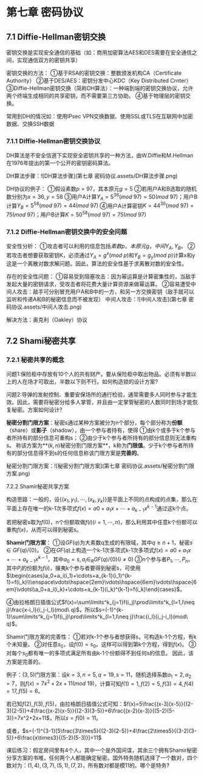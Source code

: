 # 第七章 密码协议

## 7.1 Diffie-Hellman密钥交换

密钥交换是实现安全通信的基础（如：商用加密算法AES和DES需要在安全通信之间，实现通信双方的密钥共享）

密钥交换的方法：
①基于RSA的密钥交换：整数颁发机构CA（Certificate Authority）
②基于DES/AES：密钥分发中心KDC（Key Distributed Crnter）
③Diffie-Hellman密钥交换（简称DH算法）：一种端到端的密钥交换协议，允许两个终端生成相同的共享密钥，而不需要第三方协助。
④基于物理层的密钥交换。

常用到DH的情况如：使用IPsec VPN交换数据、使用SSL或TLS在互联网中加密数据、交换SSH数据

### 7.1.1 Diffie-Hellman密钥交换协议

DH算法是不安全信道下实现安全密钥共享的一种方法，由W.Diffie和M.Hellman在1976年提出的第一个公开的密钥密码算法。

DH算法步骤：![DH算法步骤](第七章 密码协议.assets/DH算法步骤.png)

DH协议的例子：
①假设素数$p=97$，其本原元$g=5$
②若用户A和B选取的随机数分别为$x=36,y=58$
③用户A计算$Y_A=5^{36}(mod\ 97)=50(mod\ 97)$；用户B计算$Y_B=5^{58}(mod\ 97)=44(mod\ 97)$
④用户A计算密钥$K=44^{36}(mod\ 97)=75(mod\ 97)$；用户B计算$K=50^{58}(mod\ 97)=75(mod\ 97)$

### 7.1.2 Diffie-Hellman密钥交换中的安全问题

安全性分析：
①攻击者可以利用的信息包括$素数p，本原元g，中间Y_A,Y_B$。
②若攻击者想要获取密钥K，必须通过$Y_A=g^x(mod\ p)$和$Y_B=g_y(mod\ p)$计算x和y这是一个离散对数求解问题。因此，算法的安全性基于求离散对数的安全性。

存在的安全性问题：
①容易受到阻塞攻击：因为幂运算是计算密集性的，当敌手发起大量的密钥请求，受攻击者将花费大量计算资源来做幂运算。
②容易遭受中间人攻击：敌手可分别冒充用户A和B中的一方，和另一方交换密钥（敌手就可以监听和传递A和B的秘密信息而不被发现）
中间人攻击：![中间人攻击](第七章 密码协议.assets/中间人攻击.png)

解决方法：奥克利（Oakley）协议

## 7.2 Shami秘密共享

### 7.2.1 秘密共享的概念

问题1∶保险柜中存放有10个人的共有财产。要从保险柜中取出物品。必须有半数以上的人在场才可取出，半数以下则不行。如何构造锁的设计方案?

问题2∶导弹的发射控制、重要安保场所的通行检验，通常需要多人同时参与才能生效。因此，需要将秘密分给多人掌管，并且由一定掌管秘密的人数同时到场才能恢复秘密。方案如何设计?

**秘密分割门限方案**：秘密s通过某种方案被分为n个部分，每个部分称为**份额**（share）或**影子**（shadow），由一个参与者持有，使得
①由k个或多于k个参与者所持有的部分信息可重构s；
②由少于k个参与者所持有的部分信息则无法重构s。
称该方案为**$(k,n)$秘密分割门限方案**，k称为**门限值**。少于k个参与者所持有的部分信息得不到s的任何信息称该门限方案是**完善的**。

秘密分割门限方案：![秘密分割门限方案](第七章 密码协议.assets/秘密分割门限方案.png)

7.2.2 Shamir秘密共享方案

构造思路：一般的，设$\{(x_1,y_1),\cdots,(x_k,y_k)\}$是平面上不同的点构成的点集，那么在平面上存在唯一的k-1次多项式$f(x)=a0+a_1x+\cdots+a_{k-1}x^{k-1}$通过这k个点。

若把秘密s取为$f(0)$，n个份额取做$f(i)(i=1,\cdots,n)$，那么利用其中任意k个份额可以重构$f(x)$，从而可以得到秘密s。

**Shamir门限方案**：
①设$GF(q)$为大素数q生成的有限域，其中$q\ge n+1$，秘密$s\in GF(q)/\{0\}$。
②在$GF(q)$上构造一个k-1次多项式k-1次多项式$f(x)=a0+a_1x+\cdots+a_{k-1}x^{k-1}$，其中$a_0=s,a_i\in_R GF(q)/\{0\}(i\neq0)$
③n个参与者$P_1,\cdots,P_n$。其中$P_i$的份额为$f(i)$，攘夷k个参与者要得到秘密s，可使用$\begin{cases}a_0+a_i(i_1)+\cdots+a_{k-1}(i_1)^{k-1}=f(i_k)\\\enspace\vdots\hspace{2em}\vdots\hspace{6em}\vdots\hspace{6em}\vdots\\a_0+a_i(i_k)+\cdots+a_{k-1}(i_k)^{k-1}=f(i_k)\end{cases}$。

④由拉格朗日插值公式$f(x)=\sum\limits^k_{j=1}f(i_j)\prod\limits^k_{l=1,l\neq j}\frac{x-i_l}{i_j-i_l}(mod\ q)$，所以$s=(-1)^{k-1}\sum\limits^k_{j=1}f(i_j)\prod\limits^k_{l=1,l\neq j}\frac{i_l}{i_j-i_l}(mod\ q)$。

Shamir门限方案的完善性：
①若对k-1个参与者想获得s，可构造k-1个方程，有k个未知量。
②对任意$s_0$，设$f(0)=s_0$。这样可以得到第k个方程，得到$f(x)$。
③对每个$s_0$都有唯一的多项式满足所有由k-1个份额得不到任何s的信息。
因此，该方案是完善的。

例子：$(3,5)$门限方案：设$k=3,n=5,q=19,s=11$，随机选择系数$a_1=2,a_2=7$，则$f(x)=7x^2+2x+11(mod\ 19)$，计算可知$f(1)=1,f(2)=5,f(3)=4,f(4)=17,f(5)=6$。

若已知$f(2),f(3),f(5)$，由拉格朗日插值公式可知：$f(x)=5\frac{(x-3)(x-5)}{(2-3)(2-5)}+4\frac{(x-2)(x-5)}{(2-3)(3-5)}+6\frac{(x-2)(x-3)}{(5-2)(5-3)}=7x^2+2x+11$，所以$s=f(0)=11$。

或者，$s=(-1)^{3-1}[5\frac{3\times5}{(2-3)(2-5)}+4\frac{2\times5}{(3-2)(3-5)}+6\frac{x\times3}{(5-2)(5-3)}]=11$

课后练习：假定房间里有4个人，其中一个是外国间谍，其余三个拥有Shamir秘密分享方案的书堆，任何两个人都能确定秘密。国外特务随机选择了一个数对，四个数对为：$(1,4),(3,7),(5,1),(7,2)$，所有数对都是模11的。哪个是特务?

